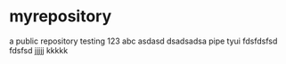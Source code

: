 # myrepository
a public repository
testing 123
abc
asdasd
dsadsadsa
pipe
tyui
fdsfdsfsd
fdsfsd
jjjjj
kkkkk
